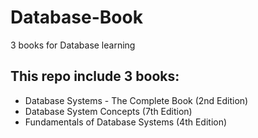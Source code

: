 # Database-Book
3 books for Database learning

## This repo include 3 books: 
* Database Systems - The Complete Book (2nd Edition)
* Database System Concepts (7th Edition)
* Fundamentals of Database Systems (4th Edition)

